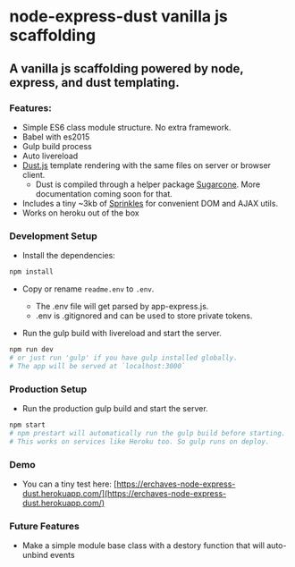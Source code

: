 # node-express-dust vanilla js scaffolding

## A vanilla js scaffolding powered by node, express, and dust templating.

### Features:
- Simple ES6 class module structure. No extra framework.
- Babel with es2015
- Gulp build process
- Auto livereload
- [Dust.js](http://www.dustjs.com/) template rendering with the same files on server or browser client.
	 - Dust is compiled through a helper package [Sugarcone](https://www.npmjs.com/package/@erchaves/Sugarcone). More documentation coming soon for that.
- Includes a tiny ~3kb of [Sprinkles](https://www.npmjs.com/package/@erchaves/sprinkles) for convenient DOM and AJAX utils.
- Works on heroku out of the box

### Development Setup

- Install the dependencies:
```bash
npm install
```
- Copy or rename `readme.env` to `.env`.
	- The .env file will get parsed by app-express.js.
	- .env is .gitignored and can be used to store private tokens.


- Run the gulp build with livereload and start the server.
```bash
npm run dev
# or just run 'gulp' if you have gulp installed globally.
# The app will be served at `localhost:3000`
```

### Production Setup
- Run the production gulp build and start the server.
```bash
npm start
# npm prestart will automatically run the gulp build before starting.
# This works on services like Heroku too. So gulp runs on deploy.
```

### Demo
- You can a tiny test here: [https://erchaves-node-express-dust.herokuapp.com/](https://erchaves-node-express-dust.herokuapp.com/)

### Future Features
- Make a simple module base class with a destory function that will auto-unbind events
